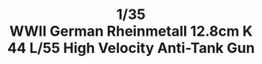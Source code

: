 ---
title: "1/35 WWII German Rheinmetall 12.8cm K44 L/55 High Velocity Anti-Tank Gun "
price: "TBA" 
desc: "Maketa"
img_path: "/assets/img/GWH03523.jpg"
brand: "N/A"
available: false
special_offer: false
new: false
soon: false
cat: "010000"
subcat: "013100"
subsubcat: "N/A"
sifra: "GWH03523"
---